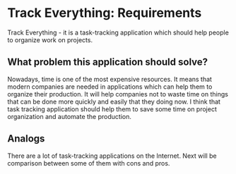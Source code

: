 # Track Everything: Requirements

Track Everything - it is a task-tracking application which should help people to organize work on projects.



## What problem this application should solve?

Nowadays, time is one of the most expensive resources. It means that modern companies are needed in applications which can help them to organize their production. It will help companies not to waste time on things that can be done more quickly and easily that they doing now. I think that task tracking application should help them to save some time on project organization and automate the production.



## Analogs 

There are a lot of task-tracking applications on the Internet. Next will be comparison between some of them with cons and pros.



